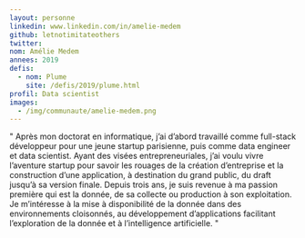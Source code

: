 ```yaml
---
layout: personne
linkedin: www.linkedin.com/in/amelie-medem
github: letnotimitateothers
twitter: 
nom: Amélie Medem
annees: 2019
defis: 
  - nom: Plume
    site: /defis/2019/plume.html
profil: Data scientist
images:
  - /img/communaute/amelie-medem.png
---
```


" Après mon doctorat en informatique, j’ai d’abord travaillé comme full-stack développeur pour une jeune startup parisienne, puis comme data engineer et data scientist. Ayant des visées entrepreneuriales, j’ai voulu vivre l’aventure startup pour savoir les rouages de la création d’entreprise et la construction d’une application, à destination du grand public, du draft jusqu’à sa version finale. Depuis trois ans, je suis revenue à ma passion première qui est la donnée, de sa collecte ou production à son exploitation. Je m’intéresse à la mise à disponibilité de la donnée dans des environnements cloisonnés, au développement d’applications facilitant l’exploration de la donnée et à l’intelligence artificielle.  "
